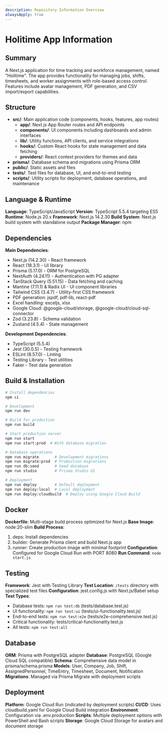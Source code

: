 ```yaml
---
description: Repository Information Overview
alwaysApply: true
---
```


# Holitime App Information

## Summary
A Next.js application for time tracking and workforce management, named "Holitime". The app provides functionality for managing jobs, shifts, timesheets, and worker assignments with role-based access control. Features include avatar management, PDF generation, and CSV import/export capabilities.

## Structure
- **src/**: Main application code (components, hooks, features, app routes)
  - **app/**: Next.js App Router routes and API endpoints
  - **components/**: UI components including dashboards and admin interfaces
  - **lib/**: Utility functions, API clients, and service integrations
  - **hooks/**: Custom React hooks for state management and data fetching
  - **providers/**: React context providers for themes and data
- **prisma/**: Database schema and migrations using Prisma ORM
- **public/**: Static assets and files
- **tests/**: Test files for database, UI, and end-to-end testing
- **scripts/**: Utility scripts for deployment, database operations, and maintenance

## Language & Runtime
**Language**: TypeScript/JavaScript
**Version**: TypeScript 5.5.4 targeting ES5
**Runtime**: Node.js 20.x
**Framework**: Next.js 14.2.30
**Build System**: Next.js build system with standalone output
**Package Manager**: npm

## Dependencies
**Main Dependencies**:
- Next.js (14.2.30) - React framework
- React (18.3.1) - UI library
- Prisma (5.17.0) - ORM for PostgreSQL
- NextAuth (4.24.11) - Authentication with PG adapter
- TanStack Query (5.51.15) - Data fetching and caching
- Mantine (7.11.1) & Radix UI - UI component libraries
- Tailwind CSS (3.4.7) - Utility-first CSS framework
- PDF generation: jspdf, pdf-lib, react-pdf
- Excel handling: exceljs, xlsx
- Google Cloud: @google-cloud/storage, @google-cloud/cloud-sql-connector
- Zod (3.23.8) - Schema validation
- Zustand (4.5.4) - State management

**Development Dependencies**:
- TypeScript (5.5.4)
- Jest (30.0.5) - Testing framework
- ESLint (8.57.0) - Linting
- Testing Library - Test utilities
- Faker - Test data generation

## Build & Installation
```bash
# Install dependencies
npm ci

# Development
npm run dev

# Build for production
npm run build

# Start production server
npm run start
npm run start:prod  # With database migration

# Database operations
npm run migrate       # Development migrations
npm run migrate:prod  # Production migrations
npm run db:seed       # Seed database
npm run studio        # Prisma Studio UI

# Deployment
npm run deploy        # Default deployment
npm run deploy:local  # Local deployment
npm run deploy:cloudbuild  # Deploy using Google Cloud Build
```

## Docker
**Dockerfile**: Multi-stage build process optimized for Next.js
**Base Image**: node:20-slim
**Build Process**:
1. deps: Install dependencies
2. builder: Generate Prisma client and build Next.js app
3. runner: Create production image with minimal footprint
**Configuration**: Configured for Google Cloud Run with PORT 8080
**Run Command**: `node start.js`

## Testing
**Framework**: Jest with Testing Library
**Test Location**: `/tests` directory with specialized test files
**Configuration**: jest.config.js with Next.js/Babel setup
**Test Types**:
- Database tests: `npm run test:db` (tests/database.test.js)
- UI functionality: `npm run test:ui` (tests/ui-functionality.test.js)
- End-to-end tests: `npm run test:e2e` (tests/e2e-comprehensive.test.js)
- Critical functionality: tests/critical-functionality.test.js
- All tests: `npm run test:all`

## Database
**ORM**: Prisma with PostgreSQL adapter
**Database**: PostgreSQL (Google Cloud SQL compatible)
**Schema**: Comprehensive data model in prisma/schema.prisma
**Models**: User, Company, Job, Shift, AssignedPersonnel, TimeEntry, Timesheet, Document, Notification
**Migrations**: Managed via Prisma Migrate with deployment scripts

## Deployment
**Platform**: Google Cloud Run (indicated by deployment scripts)
**CI/CD**: Uses cloudbuild.yaml for Google Cloud Build integration
**Environment**: Configuration via .env.production
**Scripts**: Multiple deployment options with PowerShell and Bash scripts
**Storage**: Google Cloud Storage for avatars and document storage